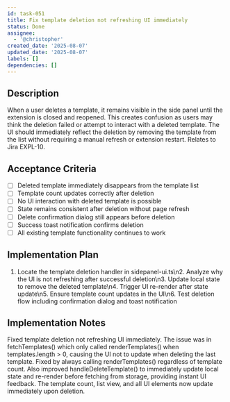 ```yaml
---
id: task-051
title: Fix template deletion not refreshing UI immediately
status: Done
assignee:
  - '@christopher'
created_date: '2025-08-07'
updated_date: '2025-08-07'
labels: []
dependencies: []
---
```


## Description

When a user deletes a template, it remains visible in the side panel until the extension is closed and reopened. This creates confusion as users may think the deletion failed or attempt to interact with a deleted template. The UI should immediately reflect the deletion by removing the template from the list without requiring a manual refresh or extension restart. Relates to Jira EXPL-10.

## Acceptance Criteria

- [ ] Deleted template immediately disappears from the template list
- [ ] Template count updates correctly after deletion
- [ ] No UI interaction with deleted template is possible
- [ ] State remains consistent after deletion without page refresh
- [ ] Delete confirmation dialog still appears before deletion
- [ ] Success toast notification confirms deletion
- [ ] All existing template functionality continues to work

## Implementation Plan

1. Locate the template deletion handler in sidepanel-ui.ts\n2. Analyze why the UI is not refreshing after successful deletion\n3. Update local state to remove the deleted template\n4. Trigger UI re-render after state update\n5. Ensure template count updates in the UI\n6. Test deletion flow including confirmation dialog and toast notification

## Implementation Notes

Fixed template deletion not refreshing UI immediately. The issue was in fetchTemplates() which only called renderTemplates() when templates.length > 0, causing the UI not to update when deleting the last template. Fixed by always calling renderTemplates() regardless of template count. Also improved handleDeleteTemplate() to immediately update local state and re-render before fetching from storage, providing instant UI feedback. The template count, list view, and all UI elements now update immediately upon deletion.
